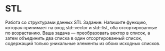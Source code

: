 # STL
Работа со структурами данных STL 
Задание: Напишите функцию, которая принимает на вход std::vector<int> и std::list<int>, оба отсортированные по возрастанию. Ваша задача — преобразовать вектор в список, а затем объединить два списка в один отсортированный список, содержащий только уникальные элементы из обоих исходных списков.
